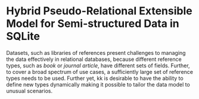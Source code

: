 # Hybrid Pseudo-Relational Extensible Model for Semi-structured Data in SQLite

Datasets, such as libraries of references present challenges to managing the data effectively in relational databases, because different reference types, such as *book* or *journal article*, have different sets of fields. Further, to cover a broad spectrum of use cases, a sufficiently large set of reference types needs to be used. Further yet, kk is desirable to have the ability to define new types dynamically making it possible to tailor the data model to unusual scenarios.
